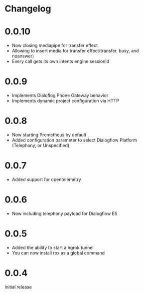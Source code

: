 # Changelog

# 0.0.10

- Now closing mediapipe for transfer effect
- Allowing to insert media for transfer effect(transfer, busy, and noanswer)
- Every call gets its own intents engine sessionId

# 0.0.9

- Implements Dialoflog Phone Gateway behavior
- Implements dynamic project configuration via HTTP

# 0.0.8

- Now starting Prometheus by default
- Added configuration parameter to select Dialogflow Platform (Telephony, or Unspecified)

# 0.0.7

- Added support for opentelemetry

# 0.0.6

- Now including telephony payload for Dialogflow ES

# 0.0.5

- Added the ability to start a ngrok tunnel
- You can now install rox as a global command

# 0.0.4

Initial release
